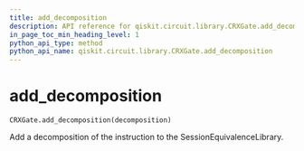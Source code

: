 ```yaml
---
title: add_decomposition
description: API reference for qiskit.circuit.library.CRXGate.add_decomposition
in_page_toc_min_heading_level: 1
python_api_type: method
python_api_name: qiskit.circuit.library.CRXGate.add_decomposition
---
```


# add\_decomposition

<span id="qiskit.circuit.library.CRXGate.add_decomposition" />

`CRXGate.add_decomposition(decomposition)`

Add a decomposition of the instruction to the SessionEquivalenceLibrary.

